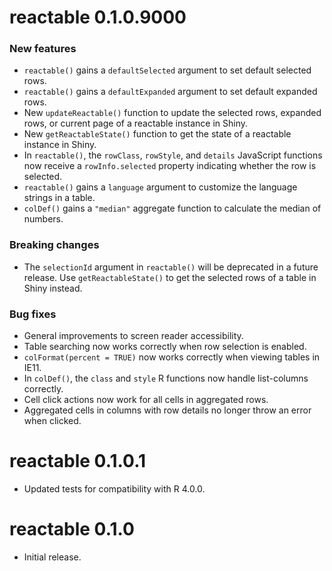 # reactable 0.1.0.9000

### New features

* `reactable()` gains a `defaultSelected` argument to set default selected rows.
* `reactable()` gains a `defaultExpanded` argument to set default expanded rows.
* New `updateReactable()` function to update the selected rows, expanded rows, or
  current page of a reactable instance in Shiny.
* New `getReactableState()` function to get the state of a reactable instance in Shiny.
* In `reactable()`, the `rowClass`, `rowStyle`, and `details` JavaScript functions
  now receive a `rowInfo.selected` property indicating whether the row is selected.
* `reactable()` gains a `language` argument to customize the language strings in a table.
* `colDef()` gains a `"median"` aggregate function to calculate the median of numbers.

### Breaking changes

* The `selectionId` argument in `reactable()` will be deprecated in a future release.
  Use `getReactableState()` to get the selected rows of a table in Shiny instead.

### Bug fixes

* General improvements to screen reader accessibility.
* Table searching now works correctly when row selection is enabled.
* `colFormat(percent = TRUE)` now works correctly when viewing tables in IE11.
* In `colDef()`, the `class` and `style` R functions now handle list-columns correctly.
* Cell click actions now work for all cells in aggregated rows.
* Aggregated cells in columns with row details no longer throw an error when clicked.

# reactable 0.1.0.1

* Updated tests for compatibility with R 4.0.0.

# reactable 0.1.0

* Initial release.
